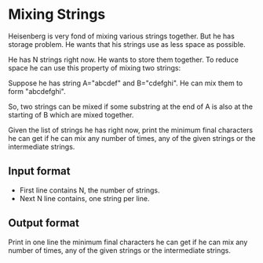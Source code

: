 # Mixing Strings

Heisenberg is very fond of mixing various strings together. But he has storage problem. He wants that his strings use as less space as possible.

He has N strings right now. He wants to store them together. To reduce space he can use this property of mixing two strings:

Suppose he has string A="abcdef" and B="cdefghi". He can mix them to form "abcdefghi".

So, two strings can be mixed if some substring at the end of A is also at the starting of B which are mixed together.

Given the list of strings he has right now, print the minimum final characters he can get if he can mix any number of times, any of the given strings or the intermediate strings.

## Input format

- First line contains N, the number of strings.
- Next N line contains, one string per line.

## Output format

Print in one line the minimum final characters he can get if he can mix any number of times, any of the given strings or the intermediate strings.
